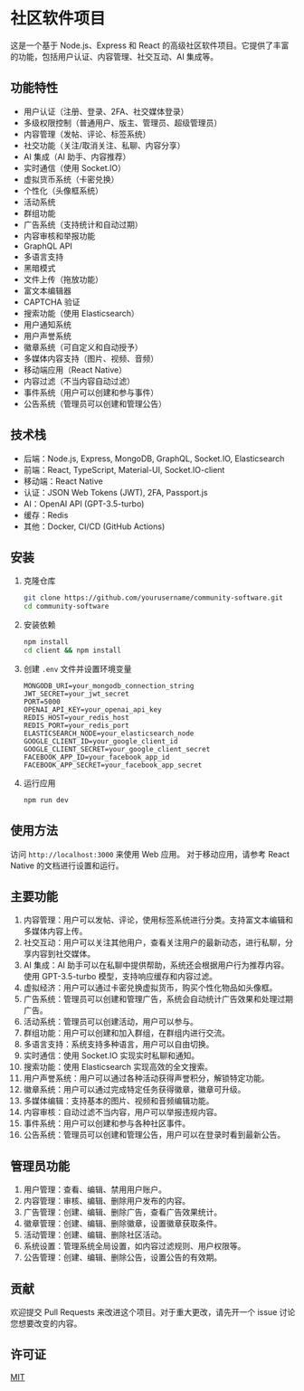 # 社区软件项目

这是一个基于 Node.js、Express 和 React 的高级社区软件项目。它提供了丰富的功能，包括用户认证、内容管理、社交互动、AI 集成等。

## 功能特性

- 用户认证（注册、登录、2FA、社交媒体登录）
- 多级权限控制（普通用户、版主、管理员、超级管理员）
- 内容管理（发帖、评论、标签系统）
- 社交功能（关注/取消关注、私聊、内容分享）
- AI 集成（AI 助手、内容推荐）
- 实时通信（使用 Socket.IO）
- 虚拟货币系统（卡密兑换）
- 个性化（头像框系统）
- 活动系统
- 群组功能
- 广告系统（支持统计和自动过期）
- 内容审核和举报功能
- GraphQL API
- 多语言支持
- 黑暗模式
- 文件上传（拖放功能）
- 富文本编辑器
- CAPTCHA 验证
- 搜索功能（使用 Elasticsearch）
- 用户通知系统
- 用户声誉系统
- 徽章系统（可自定义和自动授予）
- 多媒体内容支持（图片、视频、音频）
- 移动端应用（React Native）
- 内容过滤（不当内容自动过滤）
- 事件系统（用户可以创建和参与事件）
- 公告系统（管理员可以创建和管理公告）

## 技术栈

- 后端：Node.js, Express, MongoDB, GraphQL, Socket.IO, Elasticsearch
- 前端：React, TypeScript, Material-UI, Socket.IO-client
- 移动端：React Native
- 认证：JSON Web Tokens (JWT), 2FA, Passport.js
- AI：OpenAI API (GPT-3.5-turbo)
- 缓存：Redis
- 其他：Docker, CI/CD (GitHub Actions)

## 安装

1. 克隆仓库
   ```bash
   git clone https://github.com/yourusername/community-software.git
   cd community-software
   ```

2. 安装依赖
   ```bash
   npm install
   cd client && npm install
   ```

3. 创建 `.env` 文件并设置环境变量
   ```
   MONGODB_URI=your_mongodb_connection_string
   JWT_SECRET=your_jwt_secret
   PORT=5000
   OPENAI_API_KEY=your_openai_api_key
   REDIS_HOST=your_redis_host
   REDIS_PORT=your_redis_port
   ELASTICSEARCH_NODE=your_elasticsearch_node
   GOOGLE_CLIENT_ID=your_google_client_id
   GOOGLE_CLIENT_SECRET=your_google_client_secret
   FACEBOOK_APP_ID=your_facebook_app_id
   FACEBOOK_APP_SECRET=your_facebook_app_secret
   ```

4. 运行应用
   ```bash
   npm run dev
   ```

## 使用方法

访问 `http://localhost:3000` 来使用 Web 应用。
对于移动应用，请参考 React Native 的文档进行设置和运行。

## 主要功能

1. 内容管理：用户可以发帖、评论，使用标签系统进行分类。支持富文本编辑和多媒体内容上传。
2. 社交互动：用户可以关注其他用户，查看关注用户的最新动态，进行私聊，分享内容到社交媒体。
3. AI 集成：AI 助手可以在私聊中提供帮助，系统还会根据用户行为推荐内容。使用 GPT-3.5-turbo 模型，支持响应缓存和内容过滤。
4. 虚拟经济：用户可以通过卡密兑换虚拟货币，购买个性化物品如头像框。
5. 广告系统：管理员可以创建和管理广告，系统会自动统计广告效果和处理过期广告。
6. 活动系统：管理员可以创建活动，用户可以参与。
7. 群组功能：用户可以创建和加入群组，在群组内进行交流。
8. 多语言支持：系统支持多种语言，用户可以自由切换。
9. 实时通信：使用 Socket.IO 实现实时私聊和通知。
10. 搜索功能：使用 Elasticsearch 实现高效的全文搜索。
11. 用户声誉系统：用户可以通过各种活动获得声誉积分，解锁特定功能。
12. 徽章系统：用户可以通过完成特定任务获得徽章，徽章可升级。
13. 多媒体编辑：支持基本的图片、视频和音频编辑功能。
14. 内容审核：自动过滤不当内容，用户可以举报违规内容。
15. 事件系统：用户可以创建和参与各种社区事件。
16. 公告系统：管理员可以创建和管理公告，用户可以在登录时看到最新公告。

## 管理员功能

1. 用户管理：查看、编辑、禁用用户账户。
2. 内容管理：审核、编辑、删除用户发布的内容。
3. 广告管理：创建、编辑、删除广告，查看广告效果统计。
4. 徽章管理：创建、编辑、删除徽章，设置徽章获取条件。
5. 活动管理：创建、编辑、删除社区活动。
6. 系统设置：管理系统全局设置，如内容过滤规则、用户权限等。
7. 公告管理：创建、编辑、删除公告，设置公告的有效期。

## 贡献

欢迎提交 Pull Requests 来改进这个项目。对于重大更改，请先开一个 issue 讨论您想要改变的内容。

## 许可证

[MIT](https://choosealicense.com/licenses/mit/)